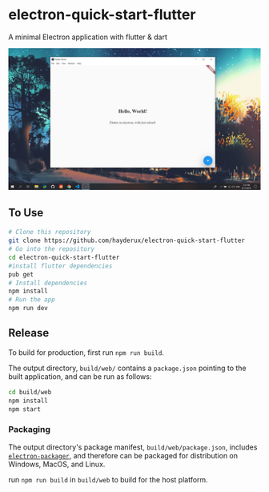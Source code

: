 # electron-quick-start-flutter
A minimal Electron application with flutter & dart

![Screenshot](screenshots/main.png)

## To Use

```bash
# Clone this repository
git clone https://github.com/hayderux/electron-quick-start-flutter
# Go into the repository
cd electron-quick-start-flutter
#install flutter dependencies
pub get
# Install dependencies
npm install
# Run the app
npm run dev
```



 
## Release
To build for production, first run `npm run build`.

The output directory, `build/web/` contains a `package.json` pointing to the built
application, and can be run as follows:

```bash
cd build/web
npm install
npm start
```

### Packaging
The output directory's package manifest, `build/web/package.json`, includes
[`electron-packager`](https://github.com/electron-userland/electron-packager),
and therefore can be packaged for distribution on Windows, MacOS, and Linux.

run `npm run build` in `build/web` to build for the host platform.
